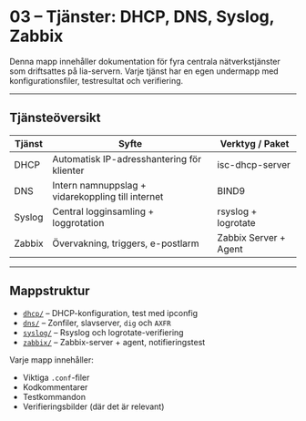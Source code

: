 # 03 – Tjänster: DHCP, DNS, Syslog, Zabbix

Denna mapp innehåller dokumentation för fyra centrala nätverkstjänster som driftsattes på lia-servern. Varje tjänst har en egen undermapp med konfigurationsfiler, testresultat och verifiering.

---

## Tjänsteöversikt

| Tjänst  | Syfte                                         | Verktyg / Paket              |
|---------|-----------------------------------------------|------------------------------|
| DHCP    | Automatisk IP-adresshantering för klienter    | isc-dhcp-server              |
| DNS     | Intern namnuppslag + vidarekoppling till internet | BIND9                   |
| Syslog  | Central logginsamling + loggrotation          | rsyslog + logrotate          |
| Zabbix  | Övervakning, triggers, e-postlarm             | Zabbix Server + Agent        |

---

## Mappstruktur

- [`dhcp/`](./dhcp) – DHCP-konfiguration, test med ipconfig
- [`dns/`](./dns) – Zonfiler, slavserver, `dig` och `AXFR`
- [`syslog/`](./syslog) – Rsyslog och logrotate-verifiering
- [`zabbix/`](./zabbix) – Zabbix-server + agent, notifieringstest

Varje mapp innehåller:
- Viktiga `.conf`-filer
- Kodkommentarer
- Testkommandon
- Verifieringsbilder (där det är relevant)
